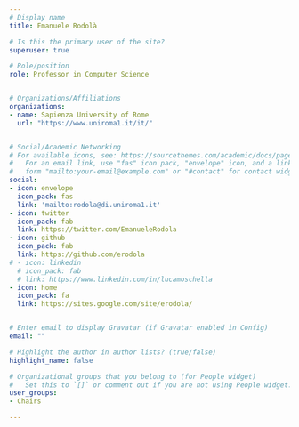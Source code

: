 ```yaml
---
# Display name
title: Emanuele Rodolà

# Is this the primary user of the site?
superuser: true

# Role/position
role: Professor in Computer Science


# Organizations/Affiliations
organizations:
- name: Sapienza University of Rome
  url: "https://www.uniroma1.it/it/"


# Social/Academic Networking
# For available icons, see: https://sourcethemes.com/academic/docs/page-builder/#icons
#   For an email link, use "fas" icon pack, "envelope" icon, and a link in the
#   form "mailto:your-email@example.com" or "#contact" for contact widget.
social:
- icon: envelope
  icon_pack: fas
  link: 'mailto:rodola@di.uniroma1.it'
- icon: twitter
  icon_pack: fab
  link: https://twitter.com/EmanueleRodola
- icon: github
  icon_pack: fab
  link: https://github.com/erodola
# - icon: linkedin
  # icon_pack: fab
  # link: https://www.linkedin.com/in/lucamoschella
- icon: home
  icon_pack: fa
  link: https://sites.google.com/site/erodola/


# Enter email to display Gravatar (if Gravatar enabled in Config)
email: ""

# Highlight the author in author lists? (true/false)
highlight_name: false

# Organizational groups that you belong to (for People widget)
#   Set this to `[]` or comment out if you are not using People widget.
user_groups:
- Chairs

---
```

